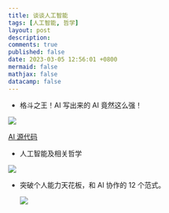 ```yaml
---
title: 谈谈人工智能
tags: [人工智能, 哲学]
layout: post
description:
comments: true
published: false
date: 2023-03-05 12:56:01 +0800
mermaid: false
mathjax: false
datacamp: false
---
```


- 格斗之王！AI 写出来的 AI 竟然这么强！

[![](https://img.youtube.com/vi/B7bYZ5ZFbl0/0.jpg)](https://www.youtube.com/watch?v=B7bYZ5ZFbl0)

[AI 源代码](https://github.com/linyiLYi/street-fighter-ai/blob/master/README_CN.md)

- 人工智能及相关哲学

[![](https://img.youtube.com/vi/XZad8QNesoA/0.jpg)](https://www.youtube.com/watch?v=XZad8QNesoA)

- 突破个人能力天花板，和 AI 协作的 12 个范式。

  [![](https://img.youtube.com/vi/1RVwpv0oVxo/0.jpg)](https://www.youtube.com/watch?v=1RVwpv0oVxo)

